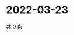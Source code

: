 # 2022-03-23

共 0 条

<!-- BEGIN WEIBO -->
<!-- 最后更新时间 Wed Mar 23 2022 14:16:07 GMT+0800 (China Standard Time) -->

<!-- END WEIBO -->
